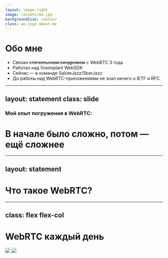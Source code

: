 ```yaml
---
layout: image-right
image: /assets/me.jpg
backgroundSize: contain
class: wo-logo about-me
---
```


<!-- На этой странице должна быть фоточка с котами -->
# Обо мне 

<v-clicks>

- Связан ~~стогкольским синдромом~~ с WebRTC 3 года
- Работал над Voximplant WebSDK
- Сейчас — в команде SaluteJazz/SberJazz
- До работы над WebRTC-приложениями не знал ничего о IETF и RFC

</v-clicks>

<style>
  .slidev-page .grid {
    grid-template-columns: 1.5fr 1fr;
  }
  .slidev-page div:nth-child(2) {
    background-position: center right;
  }
</style>

---
layout: statement
class: slide
---

### Мой опыт погружения в WebRTC:
# В начале было сложно, потом — ещё сложнее

<style>
  .slide {
    @apply bg-no-repeat;
    background-image: url('/assets/crying-cat.png');
    background-position: left bottom;
    background-size: 25%;
  }
</style>

---
layout: statement
---

# Что такое WebRTC?

---
class: flex flex-col
---

# WebRTC каждый день

<Image v-click.hide src="/assets/jazz-preview.png" />
<Image v-after src="/assets/average-call.png" />

<style>
  .slidev-vclick-hidden {
    display: none;
  }
  </style>

<!-- 
Вы наверняка знакомы с WebRTC. Звонки наша реальность, даже если вы ходите в офис. Вот вы присоединяетесь на дейлик. 
[click:1] Хотя, если быть честным, это выглядит вот так
 -->